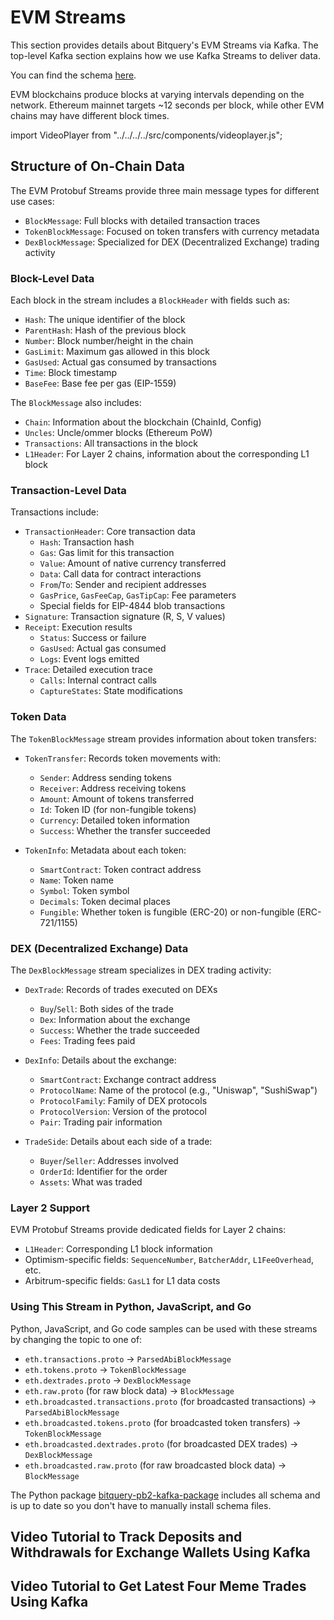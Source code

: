 # EVM Streams

This section provides details about Bitquery's EVM Streams via Kafka. The top-level Kafka section explains how we use Kafka Streams to deliver data.

You can find the schema [here](https://github.com/bitquery/streaming_protobuf/tree/main/evm).

EVM blockchains produce blocks at varying intervals depending on the network. Ethereum mainnet targets ~12 seconds per block, while other EVM chains may have different block times.

import VideoPlayer from "../../../../src/components/videoplayer.js";

## Structure of On-Chain Data

The EVM Protobuf Streams provide three main message types for different use cases:

- `BlockMessage`: Full blocks with detailed transaction traces
- `TokenBlockMessage`: Focused on token transfers with currency metadata
- `DexBlockMessage`: Specialized for DEX (Decentralized Exchange) trading activity

### Block-Level Data

Each block in the stream includes a `BlockHeader` with fields such as:

- `Hash`: The unique identifier of the block
- `ParentHash`: Hash of the previous block
- `Number`: Block number/height in the chain
- `GasLimit`: Maximum gas allowed in this block
- `GasUsed`: Actual gas consumed by transactions
- `Time`: Block timestamp
- `BaseFee`: Base fee per gas (EIP-1559)

The `BlockMessage` also includes:

- `Chain`: Information about the blockchain (ChainId, Config)
- `Uncles`: Uncle/ommer blocks (Ethereum PoW)
- `Transactions`: All transactions in the block
- `L1Header`: For Layer 2 chains, information about the corresponding L1 block

### Transaction-Level Data

Transactions include:

- `TransactionHeader`: Core transaction data
  - `Hash`: Transaction hash
  - `Gas`: Gas limit for this transaction
  - `Value`: Amount of native currency transferred
  - `Data`: Call data for contract interactions
  - `From`/`To`: Sender and recipient addresses
  - `GasPrice`, `GasFeeCap`, `GasTipCap`: Fee parameters
  - Special fields for EIP-4844 blob transactions
- `Signature`: Transaction signature (R, S, V values)
- `Receipt`: Execution results
  - `Status`: Success or failure
  - `GasUsed`: Actual gas consumed
  - `Logs`: Event logs emitted
- `Trace`: Detailed execution trace
  - `Calls`: Internal contract calls
  - `CaptureStates`: State modifications

### Token Data

The `TokenBlockMessage` stream provides information about token transfers:

- `TokenTransfer`: Records token movements with:

  - `Sender`: Address sending tokens
  - `Receiver`: Address receiving tokens
  - `Amount`: Amount of tokens transferred
  - `Id`: Token ID (for non-fungible tokens)
  - `Currency`: Detailed token information
  - `Success`: Whether the transfer succeeded

- `TokenInfo`: Metadata about each token:
  - `SmartContract`: Token contract address
  - `Name`: Token name
  - `Symbol`: Token symbol
  - `Decimals`: Token decimal places
  - `Fungible`: Whether token is fungible (ERC-20) or non-fungible (ERC-721/1155)

### DEX (Decentralized Exchange) Data

The `DexBlockMessage` stream specializes in DEX trading activity:

- `DexTrade`: Records of trades executed on DEXs

  - `Buy`/`Sell`: Both sides of the trade
  - `Dex`: Information about the exchange
  - `Success`: Whether the trade succeeded
  - `Fees`: Trading fees paid

- `DexInfo`: Details about the exchange:

  - `SmartContract`: Exchange contract address
  - `ProtocolName`: Name of the protocol (e.g., "Uniswap", "SushiSwap")
  - `ProtocolFamily`: Family of DEX protocols
  - `ProtocolVersion`: Version of the protocol
  - `Pair`: Trading pair information

- `TradeSide`: Details about each side of a trade:
  - `Buyer`/`Seller`: Addresses involved
  - `OrderId`: Identifier for the order
  - `Assets`: What was traded

### Layer 2 Support

EVM Protobuf Streams provide dedicated fields for Layer 2 chains:

- `L1Header`: Corresponding L1 block information
- Optimism-specific fields: `SequenceNumber`, `BatcherAddr`, `L1FeeOverhead`, etc.
- Arbitrum-specific fields: `GasL1` for L1 data costs

### Using This Stream in Python, JavaScript, and Go

Python, JavaScript, and Go code samples can be used with these streams by changing the topic to one of:

- `eth.transactions.proto` -> `ParsedAbiBlockMessage`
- `eth.tokens.proto` -> `TokenBlockMessage`
- `eth.dextrades.proto` -> `DexBlockMessage`
- `eth.raw.proto` (for raw block data) -> `BlockMessage`
- `eth.broadcasted.transactions.proto` (for broadcasted transactions) -> `ParsedAbiBlockMessage`
- `eth.broadcasted.tokens.proto` (for broadcasted token transfers) -> `TokenBlockMessage`
- `eth.broadcasted.dextrades.proto` (for broadcasted DEX trades) -> `DexBlockMessage`
- `eth.broadcasted.raw.proto` (for raw broadcasted block data) -> `BlockMessage`

The Python package [bitquery-pb2-kafka-package](https://pypi.org/project/bitquery-pb2-kafka-package/) includes all schema and is up to date so you don't have to manually install schema files.

## Video Tutorial to Track Deposits and Withdrawals for Exchange Wallets Using Kafka

<VideoPlayer url='https://youtu.be/XbE_9NAWJAs' />

## Video Tutorial to Get Latest Four Meme Trades Using Kafka

<VideoPlayer url='https://youtu.be/mR0JyfHG7AU' />
